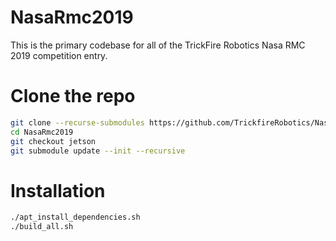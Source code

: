 # NasaRmc2019

This is the primary codebase for all of the TrickFire Robotics Nasa RMC 2019 competition entry.

# Clone the repo
```bash
git clone --recurse-submodules https://github.com/TrickfireRobotics/NasaRmc2019.git
cd NasaRmc2019
git checkout jetson
git submodule update --init --recursive
```

# Installation
```bash
./apt_install_dependencies.sh
./build_all.sh
```
